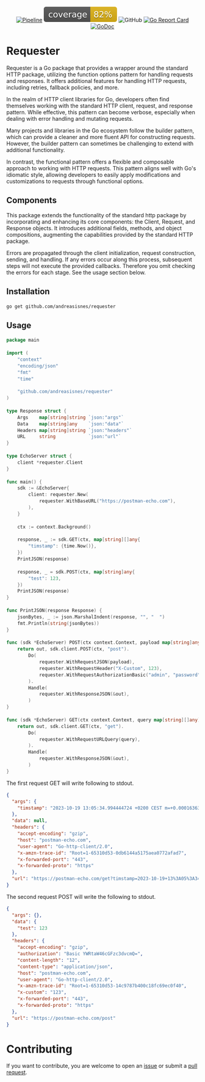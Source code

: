 <div align="center">

[![Pipeline](https://github.com/andreasisnes/requester/actions/workflows/pipeline.yml/badge.svg)](https://github.com/andreasisnes/requester/actions/workflows/pipeline.yml)
![coverage](https://raw.githubusercontent.com/andreasisnes/requester/badges/.badges/coverage.svg)
![GitHub](https://img.shields.io/github/license/andreasisnes/requester)
[![Go Report Card](https://goreportcard.com/badge/github.com/andreasisnes/requester)](https://goreportcard.com/report/github.com/andreasisnes/requester)
[![GoDoc](https://godoc.org/github.com/andreasisnes/requester?status.svg)](https://godoc.org/github.com/andreasisnes/requester)

</div>

# Requester
Requester is a Go package that provides a wrapper around the standard HTTP package, utilizing the function options pattern for handling requests and responses. It offers additional features for handling HTTP requests, including retries, fallback policies, and more.

In the realm of HTTP client libraries for Go, developers often find themselves working with the standard HTTP client, request, and response pattern. While effective, this pattern can become verbose, especially when dealing with error handling and mutating requests.

Many projects and libraries in the Go ecosystem follow the builder pattern, which can provide a cleaner and more fluent API for constructing requests. However, the builder pattern can sometimes be challenging to extend with additional functionality.

In contrast, the functional pattern offers a flexible and composable approach to working with HTTP requests. This pattern aligns well with Go's idiomatic style, allowing developers to easily apply modifications and customizations to requests through functional options.

## Components
This package extends the functionality of the standard http package by incorporating and enhancing its core components: the Client, Request, and Response objects. It introduces additional fields, methods, and object compositions, augmenting the capabilities provided by the standard HTTP package.

Errors are propagated through the client initialization, request construction, sending, and handling. If any errors occur along this process, subsequent steps will not execute the provided callbacks. Therefore you omit checking the errors for each stage. See the usage section below.


## Installation
```bash
go get github.com/andreasisnes/requester
```

## Usage

```go
package main

import (
	"context"
	"encoding/json"
	"fmt"
	"time"

	"github.com/andreasisnes/requester"
)

type Response struct {
	Args    map[string]string `json:"args"`
	Data    map[string]any    `json:"data"`
	Headers map[string]string `json:"headers"`
	URL     string            `json:"url"`
}

type EchoServer struct {
	client *requester.Client
}

func main() {
	sdk := &EchoServer{
		client: requester.New(
			requester.WithBaseURL("https://postman-echo.com"),
		),
	}

	ctx := context.Background()

	response, _ := sdk.GET(ctx, map[string][]any{
		"timstamp": {time.Now()},
	})
	PrintJSON(response)

	response, _ = sdk.POST(ctx, map[string]any{
		"test": 123,
	})
	PrintJSON(response)
}

func PrintJSON(response Response) {
	jsonBytes, _ := json.MarshalIndent(response, "", "  ")
	fmt.Println(string(jsonBytes))
}

func (sdk *EchoServer) POST(ctx context.Context, payload map[string]any) (out Response, err error) {
	return out, sdk.client.POST(ctx, "post").
		Do(
			requester.WithRequestJSON(payload),
			requester.WithRequestHeader("X-Custom", 123),
			requester.WithRequestAuthorizationBasic("admin", "password"),
		).
		Handle(
			requester.WithResponseJSON(&out),
		)
}

func (sdk *EchoServer) GET(ctx context.Context, query map[string][]any) (out Response, err error) {
	return out, sdk.client.GET(ctx, "get").
		Do(
			requester.WithRequestURLQuery(query),
		).
		Handle(
			requester.WithResponseJSON(&out),
		)
}
```


The first request GET will write following to stdout.
```json
{
  "args": {
    "timstamp": "2023-10-19 13:05:34.994444724 +0200 CEST m=+0.000163639"
  },
  "data": null,
  "headers": {
    "accept-encoding": "gzip",
    "host": "postman-echo.com",
    "user-agent": "Go-http-client/2.0",
    "x-amzn-trace-id": "Root=1-65310d53-0db6144a5175aea0772afad7",
    "x-forwarded-port": "443",
    "x-forwarded-proto": "https"
  },
  "url": "https://postman-echo.com/get?timstamp=2023-10-19+13%3A05%3A34.994444724+%2B0200+CEST+m%3D%2B0.000163639"
}
```

The second request POST will write the following to stdout.
```json
{
  "args": {},
  "data": {
    "test": 123
  },
  "headers": {
    "accept-encoding": "gzip",
    "authorization": "Basic YWRtaW46cGFzc3dvcmQ=",
    "content-length": "12",
    "content-type": "application/json",
    "host": "postman-echo.com",
    "user-agent": "Go-http-client/2.0",
    "x-amzn-trace-id": "Root=1-65310d53-14c9787b400c18fc69ec0f40",
    "x-custom": "123",
    "x-forwarded-port": "443",
    "x-forwarded-proto": "https"
  },
  "url": "https://postman-echo.com/post"
}
```

# Contributing
If you want to contribute, you are welcome to open an [issue](https://github.com/andreasisnes/requester/issues) or submit a [pull request](https://github.com/andreasisnes/requester/pulls).

